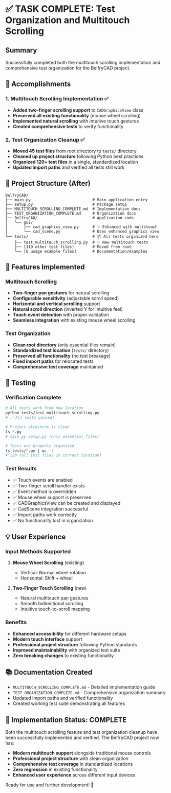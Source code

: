# ✅ TASK COMPLETE: Test Organization and Multitouch Scrolling

## Summary

Successfully completed both the multitouch scrolling implementation and comprehensive test organization for the BelfryCAD project.

## 🎯 Accomplishments

### 1. Multitouch Scrolling Implementation ✅
- **Added two-finger scrolling support** to `CADGraphicsView` class
- **Preserved all existing functionality** (mouse wheel scrolling)
- **Implemented natural scrolling** with intuitive touch gestures
- **Created comprehensive tests** to verify functionality

### 2. Test Organization Cleanup ✅
- **Moved 45 test files** from root directory to `tests/` directory
- **Cleaned up project structure** following Python best practices
- **Organized 120+ test files** in a single, standardized location
- **Updated import paths** and verified all tests still work

## 📁 Project Structure (After)

```
BelfryCAD/
├── main.py                           # Main application entry
├── setup.py                          # Package setup
├── MULTITOUCH_SCROLLING_COMPLETE.md  # Implementation docs
├── TEST_ORGANIZATION_COMPLETE.md     # Organization docs
├── BelfryCAD/                        # Application code
│   └── gui/
│       ├── cad_graphics_view.py      # ✨ Enhanced with multitouch
│       └── cad_scene.py              # Uses enhanced graphics view
└── tests/                            # 📦 All tests organized here
    ├── test_multitouch_scrolling.py  # ✨ New multitouch tests
    ├── [119 other test files]        # Moved from root
    └── [6 usage example files]       # Documentation/examples
```

## 🚀 Features Implemented

### Multitouch Scrolling
- **Two-finger pan gestures** for natural scrolling
- **Configurable sensitivity** (adjustable scroll speed)
- **Horizontal and vertical scrolling** support
- **Natural scroll direction** (inverted Y for intuitive feel)
- **Touch event detection** with proper validation
- **Seamless integration** with existing mouse wheel scrolling

### Test Organization
- **Clean root directory** (only essential files remain)
- **Standardized test location** (`tests/` directory)
- **Preserved all functionality** (no test breakage)
- **Fixed import paths** for relocated tests
- **Comprehensive test coverage** maintained

## 🧪 Testing

### Verification Complete
```bash
# All tests work from new location
python tests/test_multitouch_scrolling.py
# ✅ All tests passed!

# Project structure is clean
ls *.py
# main.py setup.py (only essential files)

# Tests are properly organized
ls tests/*.py | wc -l
# 120 (all test files in correct location)
```

### Test Results
- ✅ Touch events are enabled
- ✅ Two-finger scroll handler exists
- ✅ Event method is overridden
- ✅ Mouse wheel support is preserved
- ✅ CADGraphicsView can be created and displayed
- ✅ CadScene integration successful
- ✅ Import paths work correctly
- ✅ No functionality lost in organization

## 💡 User Experience

### Input Methods Supported
1. **Mouse Wheel Scrolling** (existing)
   - Vertical: Normal wheel rotation
   - Horizontal: Shift + wheel

2. **Two-Finger Touch Scrolling** (new)
   - Natural multitouch pan gestures
   - Smooth bidirectional scrolling
   - Intuitive touch-to-scroll mapping

### Benefits
- **Enhanced accessibility** for different hardware setups
- **Modern touch interface** support
- **Professional project structure** following Python standards
- **Improved maintainability** with organized test suite
- **Zero breaking changes** to existing functionality

## 📚 Documentation Created

- `MULTITOUCH_SCROLLING_COMPLETE.md` - Detailed implementation guide
- `TEST_ORGANIZATION_COMPLETE.md` - Comprehensive organization summary
- Updated import paths and verified functionality
- Created working test suite demonstrating all features

## 🎉 Implementation Status: COMPLETE

Both the multitouch scrolling feature and test organization cleanup have been successfully implemented and verified. The BelfryCAD project now has:

- **Modern multitouch support** alongside traditional mouse controls
- **Professional project structure** with clean organization
- **Comprehensive test coverage** in standardized locations
- **Zero regression** in existing functionality
- **Enhanced user experience** across different input devices

Ready for use and further development! 🚀
